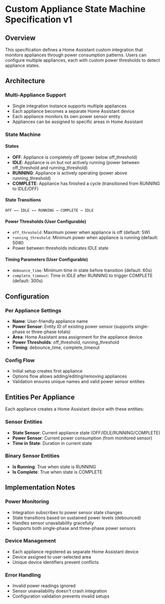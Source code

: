 # Custom Appliance State Machine Specification v1

## Overview

This specification defines a Home Assistant custom integration that monitors appliances through power consumption patterns. Users can configure multiple appliances, each with custom power thresholds to detect appliance states.

## Architecture

### Multi-Appliance Support
- Single integration instance supports multiple appliances
- Each appliance becomes a separate Home Assistant device
- Each appliance monitors its own power sensor entity
- Appliances can be assigned to specific areas in Home Assistant

### State Machine

#### States
- **OFF**: Appliance is completely off (power below off_threshold)
- **IDLE**: Appliance is on but not actively running (power between off_threshold and running_threshold)  
- **RUNNING**: Appliance is actively operating (power above running_threshold)
- **COMPLETE**: Appliance has finished a cycle (transitioned from RUNNING to IDLE/OFF)

#### State Transitions
```
OFF ←→ IDLE ←→ RUNNING → COMPLETE → IDLE
```

#### Power Thresholds (User Configurable)
- `off_threshold`: Maximum power when appliance is off (default: 5W)
- `running_threshold`: Minimum power when appliance is running (default: 50W)
- Power between thresholds indicates IDLE state

#### Timing Parameters (User Configurable)
- `debounce_time`: Minimum time in state before transition (default: 60s)
- `complete_timeout`: Time in IDLE after RUNNING to trigger COMPLETE (default: 300s)

## Configuration

### Per Appliance Settings
- **Name**: User-friendly appliance name
- **Power Sensor**: Entity ID of existing power sensor (supports single-phase or three-phase totals)
- **Area**: Home Assistant area assignment for the appliance device
- **Power Thresholds**: off_threshold, running_threshold
- **Timing**: debounce_time, complete_timeout

### Config Flow
- Initial setup creates first appliance
- Options flow allows adding/editing/removing appliances
- Validation ensures unique names and valid power sensor entities

## Entities Per Appliance

Each appliance creates a Home Assistant device with these entities:

### Sensor Entities
- **State Sensor**: Current appliance state (OFF/IDLE/RUNNING/COMPLETE)
- **Power Sensor**: Current power consumption (from monitored sensor)
- **Time in State**: Duration in current state

### Binary Sensor Entities  
- **Is Running**: True when state is RUNNING
- **Is Complete**: True when state is COMPLETE

## Implementation Notes

### Power Monitoring
- Integration subscribes to power sensor state changes
- State transitions based on sustained power levels (debounced)
- Handles sensor unavailability gracefully
- Supports both single-phase and three-phase power sensors

### Device Management
- Each appliance registered as separate Home Assistant device
- Device assigned to user-selected area
- Unique device identifiers prevent conflicts

### Error Handling
- Invalid power readings ignored
- Sensor unavailability doesn't crash integration
- Configuration validation prevents invalid setups